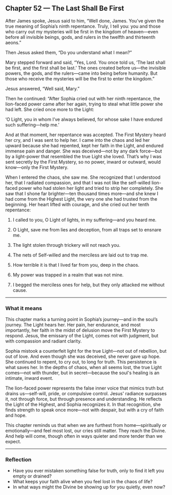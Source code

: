 ## Chapter 52 — The Last Shall Be First

After James spoke, Jesus said to him, “Well done, James. You’ve given the true meaning of Sophia’s ninth repentance. Truly, I tell you: you and those who carry out my mysteries will be first in the kingdom of heaven—even before all invisible beings, gods, and rulers in the twelfth and thirteenth aeons.”

Then Jesus asked them, “Do you understand what I mean?”

Mary stepped forward and said, “Yes, Lord. You once told us, ‘The last shall be first, and the first shall be last.’ The ones created before us—the invisible powers, the gods, and the rulers—came into being before humanity. But those who receive the mysteries will be the first to enter the kingdom.”

Jesus answered, “Well said, Mary.”

Then he continued: “After Sophia cried out with her ninth repentance, the lion-faced power came after her again, trying to steal what little power she had left. She cried once more to the Light:

‘O Light, you in whom I’ve always believed, for whose sake I have endured such suffering—help me.’

And at that moment, her repentance was accepted. The First Mystery heard her cry, and I was sent to help her. I came into the chaos and led her upward because she had repented, kept her faith in the Light, and endured immense pain and danger. She was deceived—not by any dark force—but by a light-power that resembled the true Light she loved. That’s why I was sent secretly by the First Mystery, so no power, inward or outward, would know—only the First Mystery.

When I entered the chaos, she saw me. She recognized that I understood her, that I radiated compassion, and that I was not like the self-willed lion-faced power who had stolen her light and tried to strip her completely. She saw that I shone far brighter—ten thousand times more—and she knew I had come from the Highest Light, the very one she had trusted from the beginning. Her heart lifted with courage, and she cried out her tenth repentance:

1. I called to you, O Light of lights, in my suffering—and you heard me.

2. O Light, save me from lies and deception, from all traps set to ensnare me.

3. The light stolen through trickery will not reach you.

4. The nets of Self-willed and the merciless are laid out to trap me.

5. How terrible it is that I lived far from you, deep in the chaos.

6. My power was trapped in a realm that was not mine.

7. I begged the merciless ones for help, but they only attacked me without cause.

---

### What it means

This chapter marks a turning point in Sophia’s journey—and in the soul’s journey. The Light hears her. Her pain, her endurance, and most importantly, her faith in the midst of delusion move the First Mystery to respond. Jesus, the emissary of the Light, comes not with judgment, but with compassion and radiant clarity.

Sophia mistook a counterfeit light for the true Light—not out of rebellion, but out of love. And even though she was deceived, she never gave up hope. She continued to repent, to cry out, to long for truth. This persistence is what saves her. In the depths of chaos, when all seems lost, the true Light comes—not with thunder, but in secret—because the soul's healing is an intimate, inward event.

The lion-faced power represents the false inner voice that mimics truth but drains us—self-will, pride, or compulsive control. Jesus' radiance surpasses it, not through force, but through presence and understanding. He reflects the Light of the Highest, and Sophia recognizes it. In that recognition, she finds strength to speak once more—not with despair, but with a cry of faith and hope.

This chapter reminds us that when we are furthest from home—spiritually or emotionally—and feel most lost, our cries still matter. They reach the Divine. And help will come, though often in ways quieter and more tender than we expect.

---

### Reflection

* Have you ever mistaken something false for truth, only to find it left you empty or drained?
* What keeps your faith alive when you feel lost in the chaos of life?
* In what ways might the Divine be showing up for you quietly, even now?
